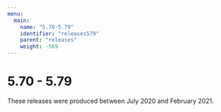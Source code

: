 ```yaml
---
menu:
  main:
    name: "5.70-5.79"
    identifier: "releases579"
    parent: "releases"
    weight: -569
---
```


# 5.70 - 5.79

These releases were produced between July 2020 and February 2021.

